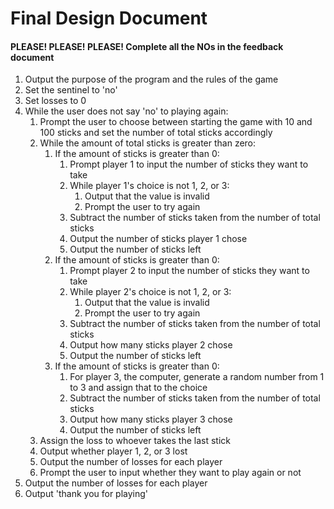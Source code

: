 # Final Design Document
#### PLEASE! PLEASE! PLEASE! Complete all the NOs in the feedback document 

1. Output the purpose of the program and the rules of the game
2. Set the sentinel to 'no'
3. Set losses to 0
4. While the user does not say 'no' to playing again:
   1. Prompt the user to choose between starting the game with 10 and 100 sticks and set the number of total sticks accordingly
   2. While the amount of total sticks is greater than zero:
       1. If the amount of sticks is greater than 0:
          1. Prompt player 1 to input the number of sticks they want to take
          2. While player 1's choice is not 1, 2, or 3:
             1. Output that the value is invalid
             2. Prompt the user to try again
          3. Subtract the number of sticks taken from the number of total sticks
          4. Output the number of sticks player 1 chose
          5. Output the number of sticks left
      2. If the amount of sticks is greater than 0:
          1. Prompt player 2 to input the number of sticks they want to take
          2. While player 2's choice is not 1, 2, or 3:
             1. Output that the value is invalid
             2. Prompt the user to try again
          3. Subtract the number of sticks taken from the number of total sticks
          4. Output how many sticks player 2 chose
          5. Output the number of sticks left
       3. If the amount of sticks is greater than 0:
          1. For player 3, the computer, generate a random number from 1 to 3 and assign that to the choice
          2. Subtract the number of sticks taken from the number of total sticks
          3. Output how many sticks player 3 chose
          4. Output the number of sticks left
   3. Assign the loss to whoever takes the last stick
   4. Output whether player 1, 2, or 3 lost
   5. Output the number of losses for each player
   6. Prompt the user to input whether they want to play again or not
5. Output the number of losses for each player
6. Output 'thank you for playing'